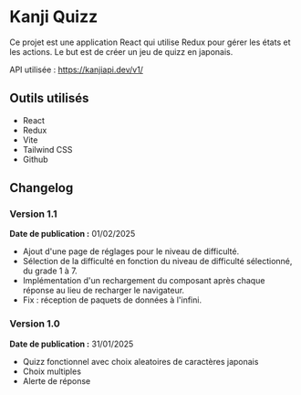 # Kanji Quizz

Ce projet est une application React qui utilise Redux pour gérer les états et les actions.
Le but est de créer un jeu de quizz en japonais.

API utilisée : https://kanjiapi.dev/v1/

## Outils utilisés

- React
- Redux
- Vite
- Tailwind CSS
- Github

## Changelog

### Version 1.1

**Date de publication :** 01/02/2025

- Ajout d'une page de réglages pour le niveau de difficulté.
- Sélection de la difficulté en fonction du niveau de difficulté sélectionné, du grade 1 à 7.
- Implémentation d'un rechargement du composant après chaque réponse au lieu de recharger le navigateur.
- Fix : réception de paquets de données à l'infini.

### Version 1.0

**Date de publication :** 31/01/2025

- Quizz fonctionnel avec choix aleatoires de caractères japonais
- Choix multiples
- Alerte de réponse
